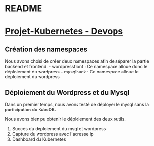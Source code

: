 
# README

# [Projet-Kubernetes - Devops](https://github.com/Lilou444/Project-Kubernetes)
 

## Création des namespaces 

Nous avons choisi de créer deux namespaces afin de séparer la partie backend et frontend. 
    - wordpressfront : Ce namespace alloue donc le déploiement du wordpress
    - mysqlback : Ce namespace alloue le déploiement du wordpress 


## Déploiement du Wordpress et du Mysql


Dans un premier temps, nous avons testé de déployer le mysql sans la participation de KubeDB. 

Nous avons bien pu obtenir le déploiement des deux outils. 

1. Succès du déploiement du msql et wordpress 
2.  Capture du wordpress avec l'adresse ip 
3. Dashboard du Kubernetes 